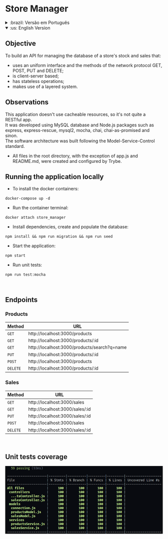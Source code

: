 # Store Manager

<details> 
<summary>:brazil: Versão em Português</summary>

## Objetivo

Construir uma API para gerenciar o banco de dados de estoque e vendas de uma loja que:

- usa uma interface uniforme e os métodos do protocolo de rede GET, POST, PUT e DELETE;
- é baseada em cliente-servidor;
- tem operações sem estado;
- faz uso de um sistema em camadas.

## Observações

Essa aplicação não usa recursos armazenáveis em cache, então ainda não é bem um app RESTful. <br />
Ela foi desenvolvida utilizando o banco de dados MySQL e pacotes Node.js como express, express-rescue, mysql2, mocha, chai, chai-as-promised e sinon. <br />
A arquitetura de software foi construida usando o padrão Model-Service-Control.

- Todos os arquivos no diretório raiz, com exceção do app.js e README.md, foram criados e configurados pela Trybe.

## Executando a aplicação localmente

- Para instalar os containers docker:

```
docker-compose up -d
```

- Executar o terminal do container:

```
docker attach store_manager
```

- Instalar as dependências, criar e popular o banco de dados:

```
npm install && npm run migration && npm run seed
```

- Inicializar a aplicação:

```
npm start
```

- Executar os testes unitários:

```
npm run test:mocha
```

<br />

## Endpoints

### Produtos

| Método   | URL                                          |
| -------- | -------------------------------------------- |
| `GET`    | http://localhost:3000/products               |
| `GET`    | http://localhost:3000/products/:id           |
| `GET`    | http://localhost:3000/products/search?q=name |
| `PUT`    | http://localhost:3000/products/:id           |
| `POST`   | http://localhost:3000/products               |
| `DELETE` | http://localhost:3000/products/:id           |

### Vendas

| Método   | URL                             |
| -------- | ------------------------------- |
| `GET`    | http://localhost:3000/sales     |
| `GET`    | http://localhost:3000/sales/:id |
| `PUT`    | http://localhost:3000/sales/:id |
| `POST`   | http://localhost:3000/sales     |
| `DELETE` | http://localhost:3000/sales/:id |

<br />

## Cobertura de testes unitários

![testcoverage](./readme/test-coverage-ss.png)

</details>

<details open> 
<summary>:us: English Version</summary>

## Objective

To build an API for managing the database of a store's stock and sales that:

- uses an uniform interface and the methods of the network protocol GET, POST, PUT and DELETE;
- is client-server based;
- has stateless operations;
- makes use of a layered system.
  <br />

## Observations

This application doesn't use cacheable resources, so it's not quite a RESTful app. <br />
It was developed using MySQL database and Node.js packages such as express, express-rescue, mysql2, mocha, chai, chai-as-promised and sinon. <br />
The software architecture was built following the Model-Service-Control standard.

- All files in the root directory, with the exception of app.js and README.md, were created and configured by Trybe.

## Running the application locally

- To install the docker containers:

```
docker-compose up -d
```

- Run the container terminal:

```
docker attach store_manager
```

- Install dependencies, create and populate the database:

```
npm install && npm run migration && npm run seed
```

- Start the application:

```
npm start
```

- Run unit tests:

```
npm run test:mocha
```

<br />

## Endpoints

### Products

| Method   | URL                                          |
| -------- | -------------------------------------------- |
| `GET`    | http://localhost:3000/products               |
| `GET`    | http://localhost:3000/products/:id           |
| `GET`    | http://localhost:3000/products/search?q=name |
| `PUT`    | http://localhost:3000/products/:id           |
| `POST`   | http://localhost:3000/products               |
| `DELETE` | http://localhost:3000/products/:id           |

### Sales

| Method   | URL                             |
| -------- | ------------------------------- |
| `GET`    | http://localhost:3000/sales     |
| `GET`    | http://localhost:3000/sales/:id |
| `PUT`    | http://localhost:3000/sales/:id |
| `POST`   | http://localhost:3000/sales     |
| `DELETE` | http://localhost:3000/sales/:id |

<br />

## Unit tests coverage

![testcoverage](./readme/test-coverage-ss.png)

</details>
